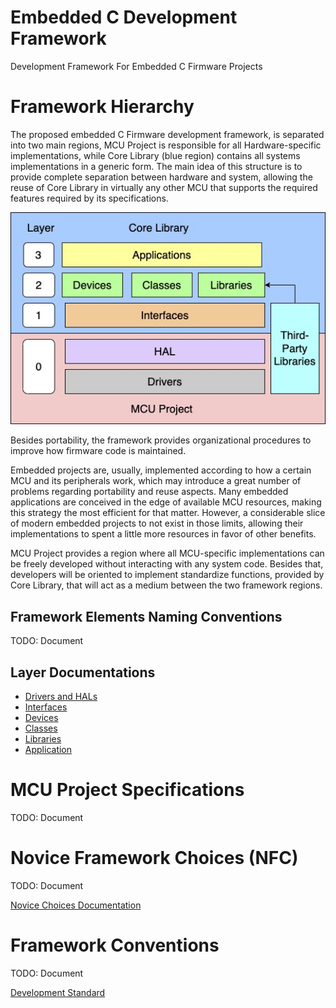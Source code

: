 # Embedded C Development Framework

Development Framework For Embedded C Firmware Projects


# Framework Hierarchy

The proposed embedded C Firmware development framework, is separated into two main regions, MCU Project is responsible for all Hardware-specific implementations, while Core Library (blue region) contains all systems implementations in a generic form. The main idea of this structure is to provide complete separation between hardware and system, allowing the reuse of Core Library in virtually any other MCU that supports the required features required by its specifications.

![hierarchy](images/hierarchy.png)

Besides portability, the framework provides organizational procedures to improve how firmware code is maintained. 


Embedded projects are, usually, implemented according to how a certain MCU and its peripherals work, which may introduce a great number of problems regarding portability and reuse aspects. Many embedded applications are conceived in the edge of available MCU resources, making this strategy the most efficient for that matter. However, a considerable slice of modern embedded projects to not exist in those limits, allowing their implementations to spent a little more resources in favor of other benefits.

MCU Project provides a region where all MCU-specific implementations can be freely developed without interacting with any system code. Besides that, developers will be oriented to implement standardize functions, provided by Core Library, that will act as a medium between the two framework regions.

<!-- The CORE region was designed to be fully HW decoupled and portable to any MCU in the specification domain. Also, this allows CORE to be run by the developers computer or continuous development applications, without any HW. As a result, the development time gets reduced since time consuming processes can be avoided. Also, FW developers are able to use sophisticated tools that could only be used by software developers. Finally, the whole system can be tested through unit testing without any HW emulation. -->


## Framework Elements Naming Conventions

TODO: Document

<!-- Modules -->
<!-- Components -->

<!-- The components layer is designed to allow code modulariza- tion and reuse. The main propose of components is to separate and specialize code implementation into small components that can be easily understood. Components are separated into two types:
a) External Components: are implementations that can be reused by multiple projects. They can be seen as inde- pendent modules that can be imported to the project. These components must be self contained and independent of other project specific components.
b) Project Components: are specific for the FW under development . They are not required to be reusable and may depend on other components. This flexibility is intended to reduce the development overhead for elements that should only exist for a single project. At the same time, these components should still be designed as a modular parts of the system. As a result, these components create an abstraction level between generic and system specific behaviours. Finally, Project Components are the only components that can, directly, import interfaces from layer 1.
Besides types, components are separated into three cat- egories. Each category is responsible for different type of modularization and have different design paths. -->

## Layer Documentations

- [Drivers and HALs](modules/layer%200/doc_layer_0.md)
- [Interfaces](modules/layer%201/doc_layer_1.md)
- [Devices](modules/layer%202/devices/doc_layer_2_devices.md)
- [Classes](modules/layer%202/classes/doc_layer_2_classes.md)
- [Libraries](modules/layer%202/libraries/doc_layer_2_libraries.md)
- [Application](modules/layer%203/doc_layer_3.md)




# MCU Project Specifications

TODO: Document
<!-- 1) MCU Project Specifications (SPECS): The framework’s PROJECT region was designed to support different MCUs. Developers may replace the current PROJECT repository by a different version created for another target MCU. To allow that, the system architect should define the required domain where his CORE should exist. The SPECS documen- tation should provide all information regarding the portability domain foreseen by this architect. In our experience, the common domain specifications are: MCU Specifications (bit depth, architecture, endianness, memory, frequency, required peripherals), compiler, peripheral configurations, operational system and third-party libraries.
These requirements are, however, not limited to this list, required or must coexist in every project. Instead, the system architect can define its domain as it sees fit. In this process, the architect may fell into trying to reduce the development complexity by restricting domain too much, or defining a wide portable domain that may result in the substantial increase of development complexity. Therefore, one must find a balance between those two edges, to provide a reasonable domain for the reality of the product under development. -->

# Novice Framework Choices (NFC)

TODO: Document
<!-- In addition, novice developers are often included into projects with few (or even none) supervision of other experienced developers. As a result, these developers may introduce problems to the system or violate the design choices made by the system architect. To address that, proposed framework ensures the standardization and accuracy for the development process. Also, it provides definitions called Novice Framework Choice (NFC), that, solely, aim to guide these developers and prevent their most common mistakes. -->

[Novice Choices Documentation](doc_novice_choices.md)

# Framework Conventions

TODO: Document

[Development Standard](doc_development_standard.md)

<!-- Another common mistake that many FW project present is the lack of development conventions. They, however, have a key importance in well organized environment and allowing the easy comprehension of the developed system. For that reason, the framework establishes a few conventions. Along with that, it is advised that the system architect defines his own conventions.
1) Module Prefixes: The framework recommends the prefix convention provided on table I. Other modules not listed in this table are not required to have prefixes. The prefixes should be used in module files and every public functions. Also, the framework advises their use by other code elements (typedefs and macros for example). The use of prefixes allows that developers easily locate and understand dependencies of the code they are working on, while also providing a better project organization.
2) Module Files: The framework defines that the modules can only be imported by their respective public headers. This allows developers to safely implement the their modules without an extensive documentation overhead of what should or not be used outside a module. Besides that, a set of standard files (Table II) are defined to provide a better module organization. This was made as a NFC to allow developers to get use to OOP access modifier. Finally, the public types header was added as another NFC as a simple solution to major recursive inclusion problems. With it, typedefs are separated from prototype functions, allowing modules to share types without dealing with conflicts.
3) Documentation: Every module must contain a documen- tation file. Since supported by most version control systems, the framework recommends the use of readme.md files writ- ten in markdown. On it, developers should provide essential information regarding module specifications, design choices, how-to-use tutorial, examples, reference links and files, state- flow diagrams and any other relevant information. Architects should also define an in-code documentation standard.
G. Final Considerations
The complete framework description would be to extensive for a single paper, therefore, only its main key features were described in this article. Besides that, the framework is under constant development. Readers can access the current framework state and the complete documentation on the pub- lic framework repository https://github.com/mauriciofarina/ Embedded-C-Development-Framework. -->